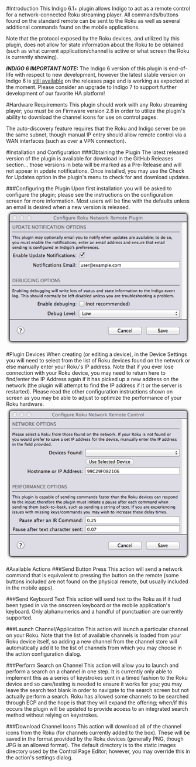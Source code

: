 #Introduction
This Indigo 6.1+ plugin allows Indigo to act as a remote control for a network-connected Roku streaming player. All commands/buttons found on the standard remote can be sent to the Roku as well as several additional commands found on the mobile applications.

Note that the protocol exposed by the Roku devices, and utilized by this plugin, does not allow for state information about the Roku to be obtained (such as what current application/channel is active or what screen the Roku is currently showing).

_**INDIGO 6 IMPORTANT NOTE:**_ The Indigo 6 version of this plugin is end-of-life with respect to new development, however the latest stable version on Indigo 6 is [still available](https://github.com/RogueProeliator/IndigoPlugins-Roku-Network-Remote/releases/tag/v1.6.19) on the releases page and is working as expected at the moment. Please consider an upgrade to Indigo 7 to support further development of our favorite HA platform!

#Hardware Requirements
This plugin should work with any Roku streaming player; you must be on Firmware version 2.8 in order to utilize the plugin's ability to download the channel icons for use on control pages.

The auto-discovery feature requires that the Roku and Indigo server be on the same subnet, though manual IP entry should allow remote control via a WAN interfaces (such as over a VPN connection).

#Installation and Configuration
###Obtaining the Plugin
The latest released version of the plugin is available for download in the GitHub Releases section... those versions in beta will be marked as a Pre-Release and will not appear in update notifications. Once installed, you may use the Check for Updates option in the plugin's menu to check for and download updates.

###Configuring the Plugin
Upon first installation you will be asked to configure the plugin; please see the instructions on the configuration screen for more information. Most users will be fine with the defaults unless an email is desired when a new version is released.
![](<Documentation/Doc-Images/PluginConfigurationScreen.png>)

#Plugin Devices
When creating (or editing a device), in the Device Settings you will need to select from the list of Roku devices found on the network or else manually enter your Roku's IP address. Note that if you ever lose connection with your Roku device, you may need to return here to find/enter the IP Address again if it has picked up a new address on the network (the plugin will attempt to find the IP address if it or the server is restarted). Please read the other configuration instructions shown on screen as you may be able to adjust to optimize the performance of your Roku hardware.
![](<Documentation/Doc-Images/EditDeviceSettings.png>)

#Available Actions
###Send Button Press
This action will send a network command that is equivalent to pressing the button on the remote (some buttons included are not found on the physical remote, but usually included in the mobile apps).

###Send Keyboard Text
This action will send text to the Roku as if it had been typed in via the onscreen keyboard or the mobile application's keyboard. Only alphanumerics and a handful of punctuation are currently supported.

###Launch Channel/Application
This action will launch a particular channel on your Roku. Note that the list of available channels is loaded from your Roku device itself, so adding a new channel from the channel store will automatically add it to the list of channels from which you may choose in the action configuration dialog.

###Perform Search on Channel
This action will allow you to launch and perform a search on a channel in one step. It is currently only able to implement this as a series of keystrokes sent in a timed fashion to the Roku device and so care/testing is needed to ensure it works for you; you may leave the search text blank in order to navigate to the search screen but not actually perform a search. Roku has allowed some channels to be searched through ECP and the hope is that they will expand the offering; when/if this occurs the plugin will be updated to provide access to an integrated search method without relying on keystrokes.

###Download Channel Icons
This action will download all of the channel icons from the Roku (for channels currently added to the box). These will be saved in the format provided by the Roku devices (generally PNG, though JPG is an allowed format). The default directory is to the static images directory used by the Control Page Editor; however, you may override this in the action's settings dialog.
